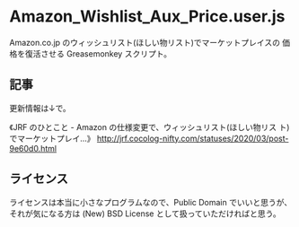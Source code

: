 # Amazon_Wishlist_Aux_Price.user.js

<!-- Time-stamp: "2020-04-05T07:16:27Z" -->

Amazon.co.jp のウィッシュリスト(ほしい物リスト)でマーケットプレイスの
価格を復活させる Greasemonkey スクリプト。


## 記事

更新情報は↓で。

《JRF のひとこと - Amazon の仕様変更で、ウィッシュリスト(ほしい物リス
ト)でマーケットプレイ...》
http://jrf.cocolog-nifty.com/statuses/2020/03/post-9e60d0.html


## ライセンス

ライセンスは本当に小さなプログラムなので、Public Domain でいいと思うが、
それが気になる方は (New) BSD License として扱っていただければと思う。
